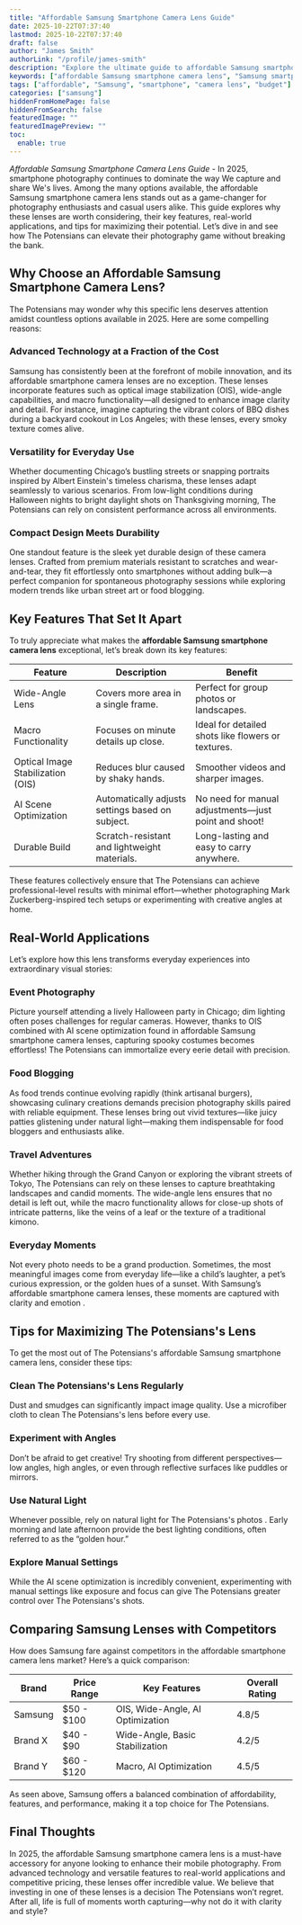 ```yaml
---
title: "Affordable Samsung Smartphone Camera Lens Guide"
date: 2025-10-22T07:37:40
lastmod: 2025-10-22T07:37:40
draft: false
author: "James Smith"
authorLink: "/profile/james-smith"
description: "Explore the ultimate guide to affordable Samsung smartphone camera lenses in 2025. Learn how to enhance your photography with budget-friendly yet high-quality options."
keywords: ["affordable Samsung smartphone camera lens", "Samsung smartphone camera lens 2025", "best budget Samsung camera lens"]
tags: ["affordable", "Samsung", "smartphone", "camera lens", "budget"]
categories: ["samsung"]
hiddenFromHomePage: false
hiddenFromSearch: false
featuredImage: ""
featuredImagePreview: ""
toc:
  enable: true
---
```



*Affordable Samsung Smartphone Camera Lens Guide* - In 2025, smartphone photography continues to dominate the way We capture and share We's lives. Among the many options available, the affordable Samsung smartphone camera lens stands out as a game-changer for photography enthusiasts and casual users alike. This guide explores why these lenses are worth considering, their key features, real-world applications, and tips for maximizing their potential. Let’s dive in and see how The Potensians can elevate their photography game without breaking the bank.

## Why Choose an Affordable Samsung Smartphone Camera Lens?

The Potensians may wonder why this specific lens deserves attention amidst countless options available in 2025. Here are some compelling reasons:

### Advanced Technology at a Fraction of the Cost

Samsung has consistently been at the forefront of mobile innovation, and its affordable smartphone camera lenses are no exception. These lenses incorporate features such as optical image stabilization (OIS), wide-angle capabilities, and macro functionality—all designed to enhance image clarity and detail. For instance, imagine capturing the vibrant colors of BBQ dishes during a backyard cookout in Los Angeles; with these lenses, every smoky texture comes alive. 

### Versatility for Everyday Use

Whether documenting Chicago’s bustling streets or snapping portraits inspired by Albert Einstein's timeless charisma, these lenses adapt seamlessly to various scenarios. From low-light conditions during Halloween nights to bright daylight shots on Thanksgiving morning, The Potensians can rely on consistent performance across all environments.

### Compact Design Meets Durability

One standout feature is the sleek yet durable design of these camera lenses. Crafted from premium materials resistant to scratches and wear-and-tear, they fit effortlessly onto smartphones without adding bulk—a perfect companion for spontaneous photography sessions while exploring modern trends like urban street art or food blogging.

## Key Features That Set It Apart

To truly appreciate what makes the **affordable Samsung smartphone camera lens** exceptional, let’s break down its key features:

<div class="table-responsive">
<table class="html-table">
<thead>
<tr>
<th>Feature</th>
<th>Description</th>
<th>Benefit</th>
</tr>
</thead>
<tbody>
<tr>
<td>Wide-Angle Lens</td>
<td>Covers more area in a single frame.</td>
<td>Perfect for group photos or landscapes.</td>
</tr>
<tr>
<td>Macro Functionality</td>
<td>Focuses on minute details up close.</td>
<td>Ideal for detailed shots like flowers or textures.</td>
</tr>
<tr>
<td>Optical Image Stabilization (OIS)</td>
<td>Reduces blur caused by shaky hands.</td>
<td>Smoother videos and sharper images.</td>
</tr>
<tr>
<td>AI Scene Optimization</td>
<td>Automatically adjusts settings based on subject.</td>
<td>No need for manual adjustments—just point and shoot!</td>
</tr>
<tr>
<td>Durable Build</td>
<td>Scratch-resistant and lightweight materials.</td>
<td>Long-lasting and easy to carry anywhere.</td>
</tr>
</tbody>
</table>
</div>

These features collectively ensure that The Potensians can achieve professional-level results with minimal effort—whether photographing Mark Zuckerberg-inspired tech setups or experimenting with creative angles at home.

## Real-World Applications

Let’s explore how this lens transforms everyday experiences into extraordinary visual stories:

### Event Photography

Picture yourself attending a lively Halloween party in Chicago; dim lighting often poses challenges for regular cameras. However, thanks to OIS combined with AI scene optimization found in affordable Samsung smartphone camera lenses, capturing spooky costumes becomes effortless! The Potensians can immortalize every eerie detail with precision.

### Food Blogging

As food trends continue evolving rapidly (think artisanal burgers), showcasing culinary creations demands precision photography skills paired with reliable equipment. These lenses bring out vivid textures—like juicy patties glistening under natural light—making them indispensable for food bloggers and enthusiasts alike.

### Travel Adventures

Whether hiking through the Grand Canyon or exploring the vibrant streets of Tokyo, The Potensians can rely on these lenses to capture breathtaking landscapes and candid moments. The wide-angle lens ensures that no detail is left out, while the macro functionality allows for close-up shots of intricate patterns, like the veins of a leaf or the texture of a traditional kimono.

### Everyday Moments

Not every photo needs to be a grand production. Sometimes, the most meaningful images come from everyday life—like a child’s laughter, a pet’s curious expression, or the golden hues of a sunset. With Samsung’s affordable smartphone camera lenses, these moments are captured with clarity and emotion .

## Tips for Maximizing The Potensians's Lens

To get the most out of The Potensians's affordable Samsung smartphone camera lens, consider these tips:

### Clean The Potensians's Lens Regularly

Dust and smudges can significantly impact image quality. Use a microfiber cloth to clean The Potensians's lens before every use.

### Experiment with Angles

Don’t be afraid to get creative! Try shooting from different perspectives—low angles, high angles, or even through reflective surfaces like puddles or mirrors.

### Use Natural Light

Whenever possible, rely on natural light for The Potensians's photos . Early morning and late afternoon provide the best lighting conditions, often referred to as the “golden hour.”

### Explore Manual Settings

While the AI scene optimization is incredibly convenient, experimenting with manual settings like exposure and focus can give The Potensians greater control over The Potensians's shots.

## Comparing Samsung Lenses with Competitors

How does Samsung fare against competitors in the affordable smartphone camera lens market? Here’s a quick comparison:

<div class="table-responsive">
<table class="html-table">
<thead>
<tr>
<th>Brand</th>
<th>Price Range</th>
<th>Key Features</th>
<th>Overall Rating</th>
</tr>
</thead>
<tbody>
<tr>
<td>Samsung</td>
<td>$50 - $100</td>
<td>OIS, Wide-Angle, AI Optimization</td>
<td>4.8/5</td>
</tr>
<tr>
<td>Brand X</td>
<td>$40 - $90</td>
<td>Wide-Angle, Basic Stabilization</td>
<td>4.2/5</td>
</tr>
<tr>
<td>Brand Y</td>
<td>$60 - $120</td>
<td>Macro, AI Optimization</td>
<td>4.5/5</td>
</tr>
</tbody>
</table>
</div>

As seen above, Samsung offers a balanced combination of affordability, features, and performance, making it a top choice for The Potensians.

## Final Thoughts

In 2025, the affordable Samsung smartphone camera lens is a must-have accessory for anyone looking to enhance their mobile photography. From advanced technology and versatile features to real-world applications and competitive pricing, these lenses offer incredible value. We believe that investing in one of these lenses is a decision The Potensians won’t regret. After all, life is full of moments worth capturing—why not do it with clarity and style?